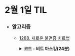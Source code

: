 # 2월 1일 TIL

* ### 알고리즘

    * [1288. 새로운 불면증 치료법](https://swexpertacademy.com/main/code/problem/problemDetail.do?contestProbId=AV18_yw6I9MCFAZN)
    
      <details>
      <summary><strong>코드 - 비트 마스킹(24분)</strong></summary>

        ```java

            import java.io.*;

            class Solution
            {
                public static void main(String args[]) throws Exception
                {
                    
                    BufferedReader br = new BufferedReader(new InputStreamReader(System.in));
                    int T = Integer.parseInt(br.readLine());

                    StringBuilder answer = new StringBuilder();
                    int check = (1 << 10) - 1;
                    
                    for(int test_case = 1; test_case <= T; test_case++)
                    {
                        int n = Integer.parseInt(br.readLine());
                        int exist = 0, mul = 1;
                        
                        while(true){
                            int temp = n * mul;

                            while(temp > 0){
                                int mod = temp % 10;
                                exist |= (1 << mod);
                                temp /= 10;
                            }

                            if((exist & check) == check)
                                break;

                            mul++;
                        }
                        
                        answer.append("#").append(test_case).append(" ").append(n * mul).append("\n");
                    }
                    
                    System.out.println(answer);
                    br.close();
                    
                }
            }


        ```

    </details>
